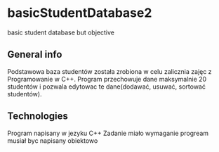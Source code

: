 # basicStudentDatabase2
basic student database but objective

## General info
Podstawowa baza studentów została zrobiona w celu zalicznia zajęc z Programowanie w C++.
Program przechowuje dane maksymalnie 20 studentów i pozwala edytowac te dane(dodawać, usuwać, sortować studentów).

## Technologies
Program napisany w jezyku C++
Zadanie miało wymaganie progream musiał byc napisany obiektowo
